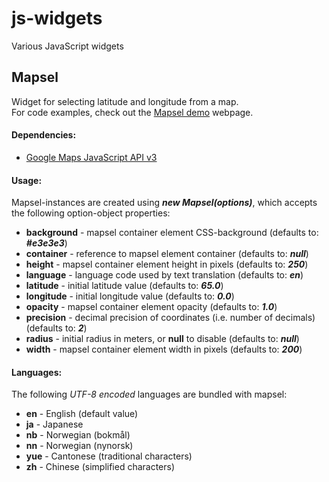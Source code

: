 js-widgets
==========
Various JavaScript widgets

## Mapsel
Widget for selecting latitude and longitude from a map.<br>
For code examples, check out the [Mapsel demo](mapsel/demo.html) webpage.

#### Dependencies:
* [Google Maps JavaScript API v3](https://developers.google.com/maps/documentation/javascript/)

#### Usage:
Mapsel-instances are created using ***new Mapsel(options)***, which accepts the following option-object properties:

 * **background** - mapsel container element CSS-background (defaults to: ***#e3e3e3***)
 * **container** - reference to mapsel element container (defaults to: ***null***)
 * **height** - mapsel container element height in pixels (defaults to: ***250***)
 * **language** - language code used by text translation (defaults to: ***en***)
 * **latitude** - initial latitude value (defaults to: ***65.0***)
 * **longitude** - initial longitude value (defaults to: ***0.0***)
 * **opacity** - mapsel container element opacity (defaults to: ***1.0***)
 * **precision** - decimal precision of coordinates (i.e. number of decimals) (defaults to: ***2***)
 * **radius** - initial radius in meters, or **null** to disable (defaults to: ***null***)
 * **width** - mapsel container element width in pixels (defaults to: ***200***)

#### Languages:
The following *UTF-8 encoded* languages are bundled with mapsel:

 * **en** - English (default value)
 * **ja** - Japanese
 * **nb** - Norwegian (bokmål)
 * **nn** - Norwegian (nynorsk)
 * **yue** - Cantonese (traditional characters)
 * **zh** - Chinese (simplified characters)

